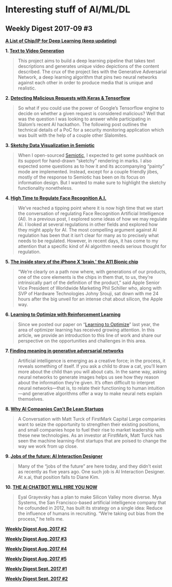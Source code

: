 # Interesting stuff of AI/ML/DL

## Weekly Digest 2017-09 \#3

**[A List of Chip/IP for Deep Learning (keep updating)](https://basicmi.github.io/Deep-Learning-Processor-List/)**

**1. [Text to Video Generation](https://antonia.space/text-to-video-generation/)**
> This project aims to build a deep learning pipeline that takes text descriptions and generates unique video depictions of the content described. 
> The crux of the project lies with the Generative Adversarial Network, a deep learning algorithm that pins two neural networks against each other in order to produce media that is unique and realistic.

**2. [Detecting Malicious Requests with Keras & Tensorflow](https://medium.com/slalom-engineering/detecting-malicious-requests-with-keras-tensorflow-5d5db06b4f28)**
> So what if you could use the power of Google’s Tensorflow engine to decide on whether a given request is considered malicious? Well that was the question I was looking to answer while participating in Slalom’s recent AI hackathon. The following post outlines the technical details of a PoC for a security monitoring application which was built with the help of a couple other Slalomites.

**3. [Sketchy Data Visualization in Semiotic](https://medium.com/@Elijah_Meeks/sketchy-data-visualization-in-semiotic-5811a52f59bc)**
> When I open-sourced [Semiotic](https://github.com/emeeks/semiotic), I expected to get some pushback on its support for hand-drawn “sketchy” rendering in marks. I also expected some questions as to how it and its accompanying “painty” mode are implemented. Instead, except for a couple friendly jibes, mostly of the response to Semiotic has been on its focus on information design. But I wanted to make sure to highlight the sketchy functionality nonetheless.

**4. [High Time to Regulate Face Recognition A.I.](https://medium.com/intuitionmachine/high-time-to-begin-regulation-of-face-recognition-a-i-f4a92ee40165)**
> We’ve reached a tipping point where it is now high time that we start the conversation of regulating Face Recognition Artificial Intelligence (AI).
> In a previous post, I explored some ideas of how we may regulate AI. I looked at several regulations in other fields and explored how they might apply for AI. The most compelling argument against AI regulation has been that it isn’t clear for many as to precisely what needs to be regulated. However, in recent days, it has come to my attention that a specific kind of AI algorithm needs serious thought for regulation.

**5. [The inside story of the iPhone X 'brain,' the A11 Bionic chip](http://mashable.com/2017/09/14/inside-apple-a11-bionic-and-silicon-team)**
> “We’re clearly on a path now where, with generations of our products, one of the core elements is the chips in them that, to us, they’re intrinsically part of the definition of the product,” said Apple Senior Vice President of Worldwide Marketing Phil Schiller who, along with SVP of Hardware Technologies Johny Srouji, sat down with me 24 hours after the big unveil for an intense chat about silicon, the Apple way.

**6. [Learning to Optimize with Reinforcement Learning](http://bair.berkeley.edu/blog/2017/09/12/learning-to-optimize-with-rl)**
> Since we posted our paper on “[Learning to Optimize](https://arxiv.org/abs/1606.01885)” last year, the area of optimizer learning has received growing attention. In this article, we provide an introduction to this line of work and share our perspective on the opportunities and challenges in this area.

**7. [Finding meaning in generative adversarial networks](https://www.oreilly.com/ideas/finding-meaning-in-generative-adversarial-networks)**
> Artificial intelligence is emerging as a creative force; in the process, it reveals something of itself.
> If you ask a child to draw a cat, you’ll learn more about the child than you will about cats. In the same way, asking neural networks to generate images helps us see how they reason about the information they’re given. It’s often difficult to interpret neural networks—that is, to relate their functioning to human intuition—and generative algorithms offer a way to make neural nets explain themselves.

**8. [Why AI Companies Can’t Be Lean Startups](https://machinelearnings.co/why-ai-companies-cant-be-lean-startups-734a289792f5)**
> A Conversation with Matt Turck of FirstMark Capital
> Large companies want to seize the opportunity to strengthen their existing positions, and small companies hope to fuel their rise to market leadership with these new technologies. As an investor at FirstMark, Matt Turck has seen the machine learning-first startups that are poised to change the way we work from up close.

**9. [Jobs of the future: AI Interaction Designer](https://x.ai/jobs-of-the-future-ai-interaction-designer/)**
> Many of the “jobs of the future” are here today, and they didn’t exist as recently as five years ago. One such job is AI Interaction Designer. At x.ai, that position falls to Diane Kim.

**10. [THE AI CHATBOT WILL HIRE YOU NOW](https://www.wired.com/story/the-ai-chatbot-will-hire-you-now)**
> Eyal Grayevsky has a plan to make Silicon Valley more diverse. Mya Systems, the San Francisco-based artificial intelligence company that he cofounded in 2012, has built its strategy on a single idea: Reduce the influence of humans in recruiting. “We’re taking out bias from the process,” he tells me.

 
**[Weekly Digest Aug. 2017 \#2](https://github.com/basicmi/Machine-Learning-Articles/blob/master/WeeklyDigest2017-08_2.md)**

**[Weekly Digest Aug. 2017 \#3](https://github.com/basicmi/Machine-Learning-Articles/blob/master/WeeklyDigest2017-08_3.md)**

**[Weekly Digest Aug. 2017 \#4](https://github.com/basicmi/Machine-Learning-Articles/blob/master/WeeklyDigest2017-08_4.md)**

**[Weekly Digest Aug. 2017 \#5](https://github.com/basicmi/Machine-Learning-Articles/blob/master/WeeklyDigest2017-08_5.md)**

**[Weekly Digest Sept. 2017 \#1](https://github.com/basicmi/Machine-Learning-Articles/blob/master/WeeklyDigest2017-09_1.md)**

**[Weekly Digest Sept. 2017 \#2](https://github.com/basicmi/Machine-Learning-Articles/blob/master/WeeklyDigest2017-09_2.md)**
